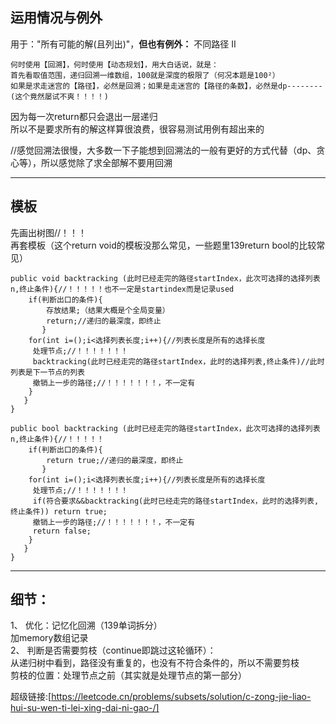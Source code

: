 ## 运用情况与例外
用于："所有可能的解(且列出)"，**但也有例外：** 不同路径 II  
```
何时使用【回溯】，何时使用【动态规划】，用大白话说，就是：
首先看取值范围，递归回溯一维数组，100就是深度的极限了（何况本题是100²）
如果是求走迷宫的【路径】，必然是回溯；如果是走迷宫的【路径的条数】，必然是dp--------(这个竟然屡试不爽！！！！)
```            
因为每一次return都只会退出一层递归  
所以不是要求所有的解这样算很浪费，很容易测试用例有超出来的  
  
//感觉回溯法很慢，大多数一下子能想到回溯法的一般有更好的方式代替（dp、贪心等），所以感觉除了求全部解不要用回溯  

---

## 模板
先画出树图//！！！  
再套模板（这个return void的模板没那么常见，一些题里139return bool的比较常见）  
```
public void backtracking (此时已经走完的路径startIndex，此次可选择的选择列表n,终止条件){//！！！！！也不一定是startindex而是记录used
    if(判断出口的条件){
        存放结果;（结果大概是个全局变量）
        return;//递归的最深度，即终止
       }
    for(int i=();i<选择列表长度;i++){//列表长度是所有的选择长度
     处理节点;//！！！！！！！
     backtracking(此时已经走完的路径startIndex，此时的选择列表,终止条件)//此时列表是下一节点的列表
     撤销上一步的路径;//！！！！！！！，不一定有
    }
   }
}
```
```
public bool backtracking (此时已经走完的路径startIndex，此次可选择的选择列表n,终止条件){//！！！！！
    if(判断出口的条件){
        return true;//递归的最深度，即终止
       }
    for(int i=();i<选择列表长度;i++){//列表长度是所有的选择长度
     处理节点;//！！！！！！！
     if(符合要求&&backtracking(此时已经走完的路径startIndex，此时的选择列表,终止条件)) return true;
     撤销上一步的路径;//！！！！！！！，不一定有
     return false;
    }
   }
}
```

---


## 细节：  
1、    优化：记忆化回溯（139单词拆分）  
       加memory数组记录  
2、    判断是否需要剪枝（continue即跳过这轮循环）：  
       从递归树中看到，路径没有重复的，也没有不符合条件的，所以不需要剪枝  
       剪枝的位置：处理节点之前（其实就是处理节点的第一部分）  

  
超级链接:[https://leetcode.cn/problems/subsets/solution/c-zong-jie-liao-hui-su-wen-ti-lei-xing-dai-ni-gao-/]
